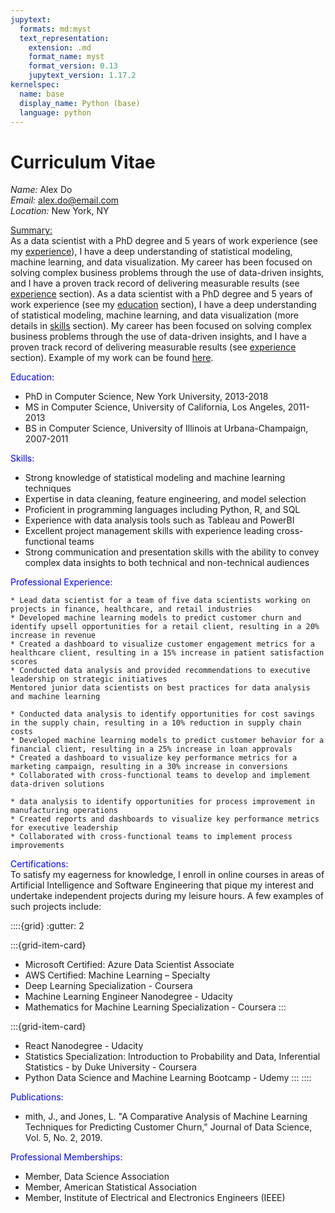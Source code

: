 ```yaml
---
jupytext:
  formats: md:myst
  text_representation:
    extension: .md
    format_name: myst
    format_version: 0.13
    jupytext_version: 1.17.2
kernelspec:
  name: base
  display_name: Python (base)
  language: python
---
```


# Curriculum Vitae

<em>Name:</em> Alex Do  
<em>Email:</em> <alex.do@email.com>  
<em>Location:</em> New York, NY  

<u>Summary:</u>  
As a data scientist with a PhD degree and 5 years of work experience (see my [experience](Experience)), I have a deep understanding of statistical modeling, machine learning, and data visualization. My career has been focused on solving complex business problems through the use of data-driven insights, and I have a proven track record of delivering measurable results (see [experience](Experience) section). As a data scientist with a PhD degree and 5 years of work experience (see my [education](Education) section), I have a deep understanding of statistical modeling, machine learning, and data visualization (more details in [skills](Skills) section). My career has been focused on solving complex business problems through the use of data-driven insights, and I have a proven track record of delivering measurable results (see [experience](Experience) section). Example of my work can be found [here](analysis_example.ipynb).

<a name="Education"></a>
<span style="color:blue">Education:</span>  
* PhD in Computer Science, New York University, 2013-2018
* MS in Computer Science, University of California, Los Angeles, 2011-2013
* BS in Computer Science, University of Illinois at Urbana-Champaign, 2007-2011

<a name="Skills"></a>
<span style="color:blue"> Skills:</span>  
* Strong knowledge of statistical modeling and machine learning techniques
* Expertise in data cleaning, feature engineering, and model selection
* Proficient in programming languages including Python, R, and SQL
* Experience with data analysis tools such as Tableau and PowerBI
* Excellent project management skills with experience leading cross-functional teams
* Strong communication and presentation skills with the ability to convey complex data insights to both technical and non-technical audiences

<a name="Experience"></a>
<span style="color:blue"> Professional Experience:</span>  
```{dropdown} **Data Scientist, ABC Corporation, New York, NY, 2018-present** 
* Lead data scientist for a team of five data scientists working on projects in finance, healthcare, and retail industries
* Developed machine learning models to predict customer churn and identify upsell opportunities for a retail client, resulting in a 20% increase in revenue
* Created a dashboard to visualize customer engagement metrics for a healthcare client, resulting in a 15% increase in patient satisfaction scores
* Conducted data analysis and provided recommendations to executive leadership on strategic initiatives
Mentored junior data scientists on best practices for data analysis and machine learning
```
```{dropdown} **Data Scientist, XYZ Corporation, Los Angeles, CA, 2016-2018**  
* Conducted data analysis to identify opportunities for cost savings in the supply chain, resulting in a 10% reduction in supply chain costs
* Developed machine learning models to predict customer behavior for a financial client, resulting in a 25% increase in loan approvals
* Created a dashboard to visualize key performance metrics for a marketing campaign, resulting in a 30% increase in conversions
* Collaborated with cross-functional teams to develop and implement data-driven solutions
```
``` {dropdown} **Data Analyst, DEF Corporation, Urbana-Champaign, IL, 2011-2016**  
* data analysis to identify opportunities for process improvement in manufacturing operations
* Created reports and dashboards to visualize key performance metrics for executive leadership
* Collaborated with cross-functional teams to implement process improvements
```

<span style="color:blue"> Certifications:</span>  
To satisfy my eagerness for knowledge, I enroll in online courses in areas of Artificial Intelligence and Software Engineering that pique my interest and undertake independent projects during my leisure hours. A few examples of such projects include:

::::{grid}
:gutter: 2  

:::{grid-item-card}
*   Microsoft Certified: Azure Data Scientist Associate
*   AWS Certified: Machine Learning – Specialty
*   Deep Learning Specialization - Coursera
*   Machine Learning Engineer Nanodegree - Udacity
*   Mathematics for Machine Learning Specialization - Coursera
:::

:::{grid-item-card}     
*   React Nanodegree - Udacity
*   Statistics Specialization: Introduction to Probability and Data, Inferential Statistics - by Duke University - Coursera
*   Python Data Science and Machine Learning Bootcamp - Udemy
:::
::::

<span style="color:blue"> Publications:</span>  
* mith, J., and Jones, L. "A Comparative Analysis of Machine Learning Techniques for Predicting Customer Churn," Journal of Data Science, Vol. 5, No. 2, 2019.

<span style="color:blue"> Professional Memberships:</span>  
* Member, Data Science Association
* Member, American Statistical Association
* Member, Institute of Electrical and Electronics Engineers (IEEE)

